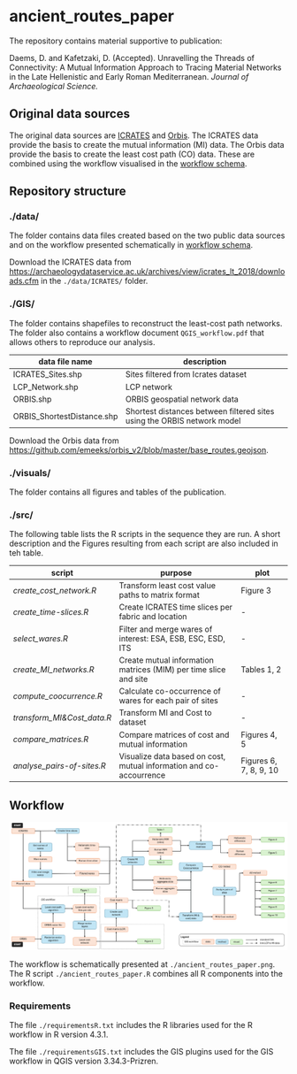# ancient_routes_paper

The repository contains material supportive to publication:

Daems, D. and Kafetzaki, D. (Accepted). Unravelling the Threads of Connectivity: A Mutual Information Approach to Tracing Material Networks in the Late Hellenistic and Early Roman Mediterranean. _Journal of Archaeological Science._

## Original data sources

The original data sources are [ICRATES](https://archaeologydataservice.ac.uk/archives/view/icrates_lt_2018/) and [Orbis](https://orbis.stanford.edu/). The ICRATES data provide the basis to create the mutual information (MI) data. The Orbis data provide the basis to create the least cost path (CO) data. These are combined using the workflow visualised in the [workflow schema](#workflow).


## Repository structure

### ./data/
The folder contains data files created based on the two public data sources and on the workflow presented schematically in [workflow schema](#workflow). 

Download the ICRATES data from https://archaeologydataservice.ac.uk/archives/view/icrates_lt_2018/downloads.cfm in the `./data/ICRATES/` folder. 


### ./GIS/
The folder contains shapefiles to reconstruct the least-cost path networks. The folder also contains a workflow document `QGIS_workflow.pdf` that allows others to reproduce our analysis.

| data file name             | description                                                             |
| -------------------------- | ----------------------------------------------------------------------- |
| ICRATES_Sites.shp          | Sites filtered from Icrates dataset                                     |
| LCP_Network.shp            | LCP network                                                             |
| ORBIS.shp                  | ORBIS geospatial network data                                           |
| ORBIS_ShortestDistance.shp | Shortest distances between filtered sites using the ORBIS network model |

Download the Orbis data from https://github.com/emeeks/orbis_v2/blob/master/base_routes.geojson.

### ./visuals/
The folder contains all figures and tables of the publication.

### ./src/

The following table lists the R scripts in the sequence they are run. A short description and the Figures resulting from each script are also included in teh table.

| script                     | purpose                                                             | plot                   |
| -------------------------- | ------------------------------------------------------------------- | ---------------------- |
| *create_cost_network.R*    | Transform least cost value paths to matrix format                   | Figure 3               |
| *create_time-slices.R*     | Create ICRATES time slices per fabric and location                  | -                      |
| *select_wares.R*           | Filter and merge wares of interest: ESA, ESB, ESC, ESD, ITS         | -                      |
| *create_MI_networks.R*     | Create mutual information matrices (MIM) per time slice and site    | Tables 1, 2            |
| *compute_coocurrence.R*    | Calculate co-occurrence of wares for each pair of sites             | -                      |
| *transform_MI&Cost_data.R* | Transform MI and Cost to dataset                                    | -                      |
| *compare_matrices.R*       | Compare matrices of cost and mutual information                     | Figures 4, 5           |
| *analyse_pairs-of-sites.R* | Visualize data based on cost, mutual information and co-accourrence | Figures 6, 7, 8, 9, 10 |


## Workflow

![workflow schema \label{workflow}](./ancient_routes_paper.png)

The workflow is schematically presented at `./ancient_routes_paper.png`. The R script `./ancient_routes_paper.R` combines all R components into the workflow.

### Requirements
The file `./requirementsR.txt` includes the R libraries used for the R workflow in R version 4.3.1.

The file `./requirementsGIS.txt` includes the GIS plugins used for the GIS workflow in QGIS version 3.34.3-Prizren.
